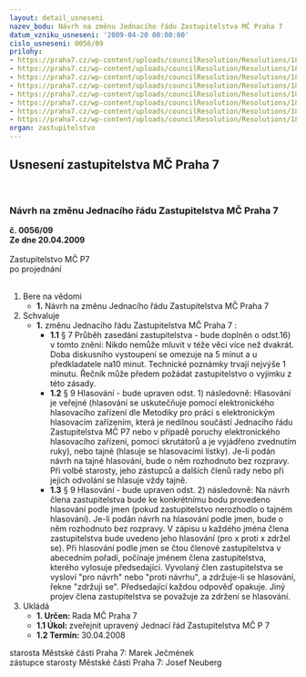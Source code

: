 ```yaml
---
layout: detail_usneseni
nazev_bodu: Návrh na změnu Jednacího řádu Zastupitelstva MČ Praha 7
datum_vzniku_usneseni: '2009-04-20 00:00:00'
cislo_usneseni: 0056/09
prilohy:
- https://praha7.cz/wp-content/uploads/councilResolution/Resolutions/18106/2-09-usnesen%c3%ad_r_m%c4%8d_31.3.2009.doc
- https://praha7.cz/wp-content/uploads/councilResolution/Resolutions/18106/2-09-jednac%c3%ad_%c5%99%c3%a1d_zastupitelstva.doc
- https://praha7.cz/wp-content/uploads/councilResolution/Resolutions/18106/2-09-usnesen%c3%ad_zm%c4%8d_23.2.2004.pdf
- https://praha7.cz/wp-content/uploads/councilResolution/Resolutions/18106/2-09-usnesen%c3%ad_zm%c4%8d_20.9.2004.pdf
- https://praha7.cz/wp-content/uploads/councilResolution/Resolutions/18106/2-09-usnesen%c3%ad_zm%c4%8d_20.6.2005.doc
- https://praha7.cz/wp-content/uploads/councilResolution/Resolutions/18106/2-09-usnesen%c3%ad_zm%c4%8d_24.11.2006.doc
- https://praha7.cz/wp-content/uploads/councilResolution/Resolutions/18106/2-09-usnesen%c3%ad_zm%c4%8d_21.4.2008.doc
- https://praha7.cz/wp-content/uploads/councilResolution/Resolutions/18106/2-09-usnesen%c3%ad__zm%c4%8d_8.12.2008.doc
organ: zastupitelstvo
---
```

<div id="ucUsn_pList" class="usn">
	<span><h2>Usnesení zastupitelstva MČ Praha 7 </h2>
<br></span><div class="standBody">
<span><h3>Návrh na změnu Jednacího řádu Zastupitelstva MČ Praha 7</h3></span><div class="center">
		<strong>č. 0056/09</strong><br>
	</div>
<div class="center">
		<strong>Ze dne 20.04.2009</strong><br><br>
	</div>Zastupitelstvo MČ P7<br> po projednání<br><br><ol>
<li>Bere na vědomí<ul><li>
<strong>1.</strong> Návrh na změnu Jednacího řádu Zastupitelstva MČ Praha 7</li></ul>
</li>
<li>Schvaluje<ul><li>
<strong>1.</strong> změnu Jednacího řádu Zastupitelstva MČ Praha 7 :<ul>
<li>
<strong>1.1</strong> § 7 Průběh zasedání zastupitelstva - bude doplněn o odst.16) v tomto znění: Nikdo nemůže mluvit v téže věci více než dvakrát. Doba diskusního vystoupení se omezuje na 5 minut a u předkladatele na10 minut. Technické poznámky trvají nejvýše 1 minutu. Řečník může předem požádat zastupitelstvo o vyjímku z této zásady.</li>
<li>
<strong>1.2</strong> § 9  Hlasování - bude upraven odst. 1) následovně:                           Hlasování je veřejné (hlasování se uskutečňuje pomocí elektronického hlasovacího zařízení dle Metodiky pro práci s elektronickým hlasovacím zařízením, která je nedílnou součástí Jednacího řádu Zastupitelstva MČ P7 nebo v případě poruchy elektronického hlasovacího zařízení, pomocí skrutátorů a je vyjádřeno zvednutím ruky), nebo tajné (hlasuje se hlasovacími lístky). Je-li podán návrh na tajné hlasování, bude o něm rozhodnuto bez rozpravy. Při volbě starosty, jeho zástupců a dalších členů rady nebo při jejich odvolání se hlasuje vždy tajně.   </li>
<li>
<strong>1.3</strong> § 9  Hlasování - bude upraven odst. 2) následovně:                                     Na návrh člena zastupitelstva bude ke konkrétnímu bodu provedeno hlasování podle jmen (pokud zastupitelstvo nerozhodlo o tajném hlasování). Je-li podán návrh na hlasování podle jmen, bude o něm rozhodnuto bez rozpravy. V zápisu u každého jména člena zastupitelstva bude uvedeno jeho hlasování (pro x proti x zdržel se). Při hlasování podle jmen se čtou členové zastupitelstva v abecedním pořadí, počínaje jménem člena zastupitelstva, kterého vylosuje předsedající. Vyvolaný člen zastupitelstva se vysloví "pro návrh" nebo "proti návrhu", a zdržuje-li se  hlasování, řekne  "zdržuji se". Předsedající každou odpověď opakuje. Jiný projev člena zastupitelstva se považuje za zdržení se hlasování.</li>
</ul>
</li></ul>
</li>
<li>Ukládá<ul>
<li>
<strong>1. Určen: </strong>Rada MČ Praha 7</li>
<li>
<strong>1.1 Úkol: </strong>zveřejnit upravený Jednací řád Zastupitelstva MČ P 7 </li>
<li>
<strong>1.2 Termín: </strong>30.04.2008</li>
</ul>
</li>
</ol>starosta Městské části Praha 7: Marek Ječmének<br>zástupce starosty Městské části Praha 7: Josef Neuberg
</div>
</div>